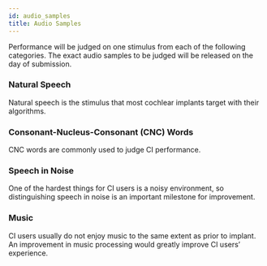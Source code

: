 ```yaml
---
id: audio_samples
title: Audio Samples
---
```


Performance will be judged on one stimulus from each of the following categories. The exact audio samples to be judged will be released on the day of submission.

### Natural Speech

Natural speech is the stimulus that most cochlear implants target with their algorithms.

### Consonant-Nucleus-Consonant (CNC) Words

CNC words are commonly used to judge CI performance.

### Speech in Noise

One of the hardest things for CI users is a noisy environment, so distinguishing speech in noise is an important milestone for improvement.

### Music

CI users usually do not enjoy music to the same extent as prior to implant. An improvement in music processing would greatly improve CI users’ experience.